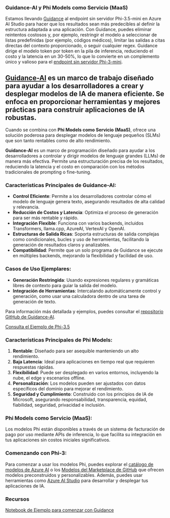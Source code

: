 ### Guidance-AI y Phi Models como Servicio (MaaS)
Estamos llevando [Guidance](https://github.com/guidance-ai/guidance) al endpoint sin servidor Phi-3.5-mini en Azure AI Studio para hacer que los resultados sean más predecibles al definir la estructura adaptada a una aplicación. Con Guidance, puedes eliminar reintentos costosos y, por ejemplo, restringir el modelo a seleccionar de listas predefinidas (por ejemplo, códigos médicos), limitar las salidas a citas directas del contexto proporcionado, o seguir cualquier regex. Guidance dirige el modelo token por token en la pila de inferencia, reduciendo el costo y la latencia en un 30-50%, lo que lo convierte en un complemento único y valioso para el [endpoint sin servidor Phi-3-mini](https://aka.ms/try-phi3.5mini).

## [**Guidance-AI**](https://github.com/guidance-ai/guidance) es un marco de trabajo diseñado para ayudar a los desarrolladores a crear y desplegar modelos de IA de manera eficiente. Se enfoca en proporcionar herramientas y mejores prácticas para construir aplicaciones de IA robustas.

Cuando se combina con **Phi Models como Servicio (MaaS)**, ofrece una solución poderosa para desplegar modelos de lenguaje pequeños (SLMs) que son tanto rentables como de alto rendimiento.

**Guidance-AI** es un marco de programación diseñado para ayudar a los desarrolladores a controlar y dirigir modelos de lenguaje grandes (LLMs) de manera más efectiva. Permite una estructuración precisa de los resultados, reduciendo la latencia y el costo en comparación con los métodos tradicionales de prompting o fine-tuning.

### Características Principales de Guidance-AI:
- **Control Eficiente**: Permite a los desarrolladores controlar cómo el modelo de lenguaje genera texto, asegurando resultados de alta calidad y relevancia.
- **Reducción de Costos y Latencia**: Optimiza el proceso de generación para ser más rentable y rápido.
- **Integración Flexible**: Funciona con varios backends, incluidos Transformers, llama.cpp, AzureAI, VertexAI y OpenAI.
- **Estructuras de Salida Ricas**: Soporta estructuras de salida complejas como condicionales, bucles y uso de herramientas, facilitando la generación de resultados claros y analizables.
- **Compatibilidad**: Permite que un solo programa de Guidance se ejecute en múltiples backends, mejorando la flexibilidad y facilidad de uso.

### Casos de Uso Ejemplares:
- **Generación Restringida**: Usando expresiones regulares y gramáticas libres de contexto para guiar la salida del modelo.
- **Integración de Herramientas**: Intercalando automáticamente control y generación, como usar una calculadora dentro de una tarea de generación de texto.

Para información más detallada y ejemplos, puedes consultar el [repositorio GitHub de Guidance-AI](https://github.com/guidance-ai/guidance).

[Consulta el Ejemplo de Phi-3.5](../../../../code/01.Introduce/guidance.ipynb)

### Características Principales de Phi Models:
1. **Rentable**: Diseñado para ser asequible manteniendo un alto rendimiento.
2. **Baja Latencia**: Ideal para aplicaciones en tiempo real que requieren respuestas rápidas.
3. **Flexibilidad**: Puede ser desplegado en varios entornos, incluyendo la nube, el edge y escenarios offline.
4. **Personalización**: Los modelos pueden ser ajustados con datos específicos del dominio para mejorar el rendimiento.
5. **Seguridad y Cumplimiento**: Construido con los principios de IA de Microsoft, asegurando responsabilidad, transparencia, equidad, fiabilidad, seguridad, privacidad e inclusión.

### Phi Models como Servicio (MaaS):
Los modelos Phi están disponibles a través de un sistema de facturación de pago por uso mediante APIs de inferencia, lo que facilita su integración en tus aplicaciones sin costos iniciales significativos.

### Comenzando con Phi-3:
Para comenzar a usar los modelos Phi, puedes explorar el [catálogo de modelos de Azure AI](https://ai.azure.com/explore/models) o los [Modelos del Marketplace de GitHub](https://github.com/marketplace/models) que ofrecen modelos preconstruidos y personalizables. Además, puedes usar herramientas como [Azure AI Studio](https://ai.azure.com) para desarrollar y desplegar tus aplicaciones de IA.

### Recursos
[Notebook de Ejemplo para comenzar con Guidance](../../../../code/01.Introduce/guidance.ipynb)


